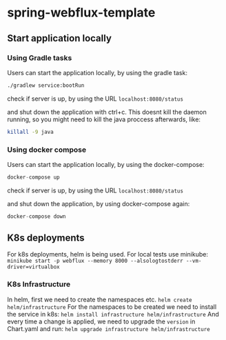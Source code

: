 # spring-webflux-template

## Start application locally

### Using Gradle tasks
Users can start the application locally, by using the gradle task:
```bash
./gradlew service:bootRun
```
check if server is up, by using the URL `localhost:8080/status`

and shut down the application with ctrl+c. This doesnt kill the daemon running, so you might need to kill the java proccess afterwards, like:
```bash
killall -9 java
```

### Using docker compose
Users can start the application locally, by using the docker-compose:
```groovy
docker-compose up
```
check if server is up, by using the URL `localhost:8080/status`

and shut down the application, by using docker-compose again:
```groovy
docker-compose down
```

## K8s deployments
For k8s deployments, helm is being used. 
For local tests use minikube: `minikube start -p webflux --memory 8000 --alsologtostderr --vm-driver=virtualbox`

### K8s Infrastructure
In helm, first we need to create the namespaces etc. `helm create helm/infrastructure`
For the namespaces to be created we need to install the service in k8s: `helm install infrastructure helm/infrastructure`
And every time a change is applied, we need to upgrade the `version` in Chart.yaml and run: `helm upgrade infrastructure helm/infrastructure`
